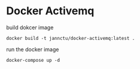 # Docker Activemq 

build dokcer image 
```
docker build -t jannctu/docker-activemq:latest .
```

run the docker image 
```
docker-compose up -d 
```